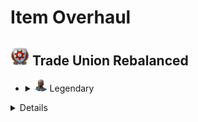 # Item Overhaul

## <img src="./doc/item_overhaul/trade_union/icon_guildhouse.png" width="30" /> Trade Union Rebalanced

- <details>
  <summary><img src="./doc/job_adertisements/enbesa/icon_enbesan_cook_3b.png" width="20" /> Legendary</summary>

  - <details><!-- Aaden Issack, World-Famous Enbesan Chef -->
    <summary><img src="./doc/job_adertisements/enbesa/icon_enbesan_cook_3b.png" width="20" /> Aaden Issack, World-Famous Enbesan Chef</summary>
      <img src="./doc/item_overhaul/trade_union/aaden.png" />
      When a population consumes Jacob's "**Canned Fish**", "**Canned Food**" is exchanged for "**Canned Fish**".
      <img src="./doc/item_overhaul/trade_union/aaden_2.png" />
    </details>

  - <details><!-- Belinda San Pedro, Head of Arcade Acquisitions -->
    <summary><img src="./doc/job_adertisements/infrastructure/icon_specialist_mall_01.png" width="20" /> Belinda San Pedro, Head of Arcade Acquisitions</summary>
      <img src="./doc/item_overhaul/trade_union/belinda.png" />
    </details>

  - <details><!-- Brother Hilarius, Purveyor of Monastic Mixtures -->
    <summary><img src="./doc/job_adertisements/drink/icon_priest_uncommon.png" width="20" /> Brother Hilarius, Purveyor of Monastic Mixtures</summary>
      <img src="./doc/item_overhaul/trade_union/belinda.png" />
    </details>

  </details>

<details>

## summary><img src="./doc/item_overhaul/trade_union/icon_guildhouse.png" width="30" /> Town Hall Rebalanced</summary>

- <details>
  <summary><img src="./doc/job_adertisements/enbesa/icon_enbesan_cook_3b.png" width="20" /> Legendary</summary>

  - <details><!-- Aaden Issack, World-Famous Enbesan Chef -->
    <summary><img src="./doc/job_adertisements/enbesa/icon_enbesan_cook_3b.png" width="20" /> Aaden Issack, World-Famous Enbesan Chef</summary>
      <img src="./doc/item_overhaul/trade_union/aaden.png" />
      When a population consumes Jacob's "**Canned Fish**", "**Canned Food**" is exchanged for "**Canned Fish**".
      <img src="./doc/item_overhaul/trade_union/aaden_2.png" />
    </details>

  - <details><!-- Belinda San Pedro, Head of Arcade Acquisitions -->
    <summary><img src="./doc/job_adertisements/infrastructure/icon_specialist_mall_01.png" width="20" /> Belinda San Pedro, Head of Arcade Acquisitions</summary>
      <img src="./doc/item_overhaul/trade_union/belinda.png" />
    </details>

  - <details><!-- Brother Hilarius, Purveyor of Monastic Mixtures -->
    <summary><img src="./doc/job_adertisements/drink/icon_priest_uncommon.png" width="20" /> Brother Hilarius, Purveyor of Monastic Mixtures</summary>
      <img src="./doc/item_overhaul/trade_union/belinda.png" />
    </details>

  </details>

</details>
